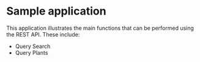 
# Sample application

This application illustrates the main functions that can be performed using the REST API.
These include:

- Query Search
- Query Plants